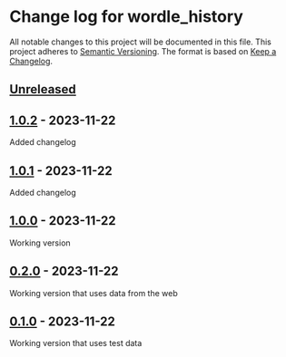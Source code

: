 # Change log for wordle_history
All notable changes to this project will be documented in this file.
This project adheres to [Semantic Versioning].
The format is based on [Keep a Changelog].
	
## [Unreleased]

## [1.0.2] - 2023-11-22
Added changelog

## [1.0.1] - 2023-11-22
Added changelog

## [1.0.0] - 2023-11-22
Working version

## [0.2.0] - 2023-11-22
Working version that uses data from the web

## [0.1.0] - 2023-11-22
Working version that uses test data

[Semantic Versioning]: http://semver.org
[Keep a Changelog]: http://keepachangelog.com
[Unreleased]: https://github.com/philhanna/wordle_history/compare/1.0.2..HEAD
[1.0.2]: https://github.com/philhanna/wordle_history/compare/1.0.1..1.0.2
[1.0.1]: https://github.com/philhanna/wordle_history/compare/1.0.0..1.0.1
[1.0.0]: https://github.com/philhanna/wordle_history/compare/0.2.0..1.0.0
[0.2.0]: https://github.com/philhanna/wordle_history/compare/0.1.0..0.2.0
[0.1.0]: https://github.com/philhanna/wordle_history/compare/51143a3..0.1.0
